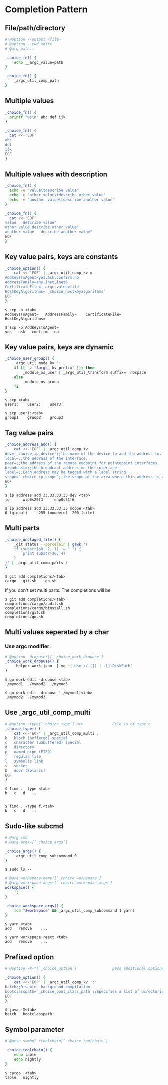 # Completion Pattern

## File/path/directory

```sh
# @option --output <file>
# @option --cwd <dir>
# @arg path...
```

```sh
_choice_fn() {
    echo __argc_value=path
}
```

```sh
_choice_fn() {
    _argc_util_comp_path
}
```

## Multiple values

```sh
_choice_fn() {
  printf "%s\n" abc def ijk
}
```

```sh
_choice_fn() {
  cat <<-'EOF'
abc
def
ijk
EOF
}
```

## Multiple values with description

```sh
_choice_fn() {
  echo -e "value\tdescribe value"
  echo -e "other value\tdescribe other value"
  echo -e "another value\tdescribe another value"
}
```

```sh
_choice_fn() {
  cat <<-'EOF'
value	describe value"
other value	describe other value"
another value	describe another value"
EOF
}
```

## Key value pairs, keys are constants

```sh
_choice_option() {
    cat <<-'EOF' | _argc_util_comp_kv =
AddKeysToAgent=yes,ask,confirm,no
AddressFamily=any,inet,inet6
CertificateFile=__argc_value=file
HostKeyAlgorithms=`_choice_hostkeyalgorithms`
EOF
}
```

```
$ scp -o <tab>
AddKeysToAgent=   AddressFamily=    CertificateFile=    HostKeyAlgorithms=

$ scp -o AddKeysToAgent=
yes   ask   confirm   no
```

## Key value pairs, keys are dynamic

```sh
_choice_user_group() {
    _argc_util_mode_kv ':'
    if [[ -z "$argc__kv_prefix" ]]; then
        _module_os_user | _argc_util_transform suffix=: nospace
    else
        _module_os_group
    fi
}
```

```
$ scp <tab>
user1:    user2:    user3:

$ scp user1:<tab>
group1    gruop2    group3
```

## Tag value pairs

```sh
_choice_address_add() {
    cat <<-'EOF' | _argc_util_comp_tv
dev=`_choice_ip_device`;;the name of the device to add the address to.
local=;;the address of the interface.
peer=;;the address of the remote endpoint for pointopoint interfaces.
broadcast=;;the broadcast address on the interface.
label=;;Each address may be tagged with a label string.
scope=`_choice_ip_scope`;;the scope of the area where this address is valid.
EOF
}
```

```
$ ip address add 33.33.33.33 dev <tab>
lo      wlp0s20f3     enp0s31f6  

$ ip address add 33.33.33.33 scope <tab>
0 (global)     255 (nowhere)  200 (site) 
```

## Multi parts

```sh
_choice_unstaged_file() {
    _git status --porcelain | gawk '{
    if (substr($0, 2, 1) != " ") {
        print substr($0, 4)
    }
}' | _argc_util_comp_parts /
}
```

```
$ git add completions/<tab>
cargo   git.sh    go.sh   
```

If you don't set multi parts. The completions will be

```
$ git add completions/<tab>
completions/cargo/audit.sh
completions/cargo/binstall.sh
completions/git.sh
completions/go.sh
```

## Multi values seperated by a char

### Use argc modifier
```sh
# @option -dropuse*|[`_choice_work_dropuse`]
_choice_work_dropuse() {
    _helper_work_json  | yq '(.Use // []) | .[].DiskPath'
}
```

```
$ go work edit -dropuse <tab>
./mymod1  ./mymod2  ./mymod3

$ go work edit -dropuse './mymod1|<tab>
./mymod2  ./mymod3
```

## Use _argc_util_comp_multi

```sh
# @option -type[`_choice_type`] <c>             File is of type c
_choice_type() {
    cat <<-'EOF' | _argc_util_comp_multi ,
b	block (buffered) special
c	character (unbuffered) special
d	directory
p	named pipe (FIFO)
f	regular file
l	symbolic link
s	socket
D	door (Solaris)
EOF
}
```

```
$ find . -type <tab>
b   c   d   ..


$ find . -type f,<tab>
b   c   d   ..
```

## Sudo-like subcmd

```sh
# @arg cmd
# @arg args~[`_choice_args`]

_choice_args() {
    _argc_util_comp_subcommand 0
}
```

```
$ sudo ls --
```

```sh
# @arg workspace-name![`_choice_workspace`]
# @arg workspace-args~[`_choice_workspace_args`]
workspace() {
    :;
}

_choice_workspace_args() {
    (cd "$workspace" && _argc_util_comp_subcommand 1 yarn)
}
```

```
$ yarn <tab>
add   remove    ...

$ yarn workspace react <tab>
add   remove    ...
```

## Prefixed option

```sh
# @option -X-*[`_choice_option`]                pass additional options to JVM

_choice_option() {
    cat <<-'EOF' | _argc_util_comp_kv ':'
batch;;Disables background compilation.
bootclasspath=`_choice_boot_class_path`;;Specifies a list of directories
EOF
}
```

```
$ java -X<tab>
batch   bootclasspath:
```

## Symbol parameter

```sh
# @meta symbol +toolchain[`_choice_toolchain`]

_choice_toolchain() {
    echo table
    echo nightly
}
```

```
$ cargo +<tab>
table   nightly
```